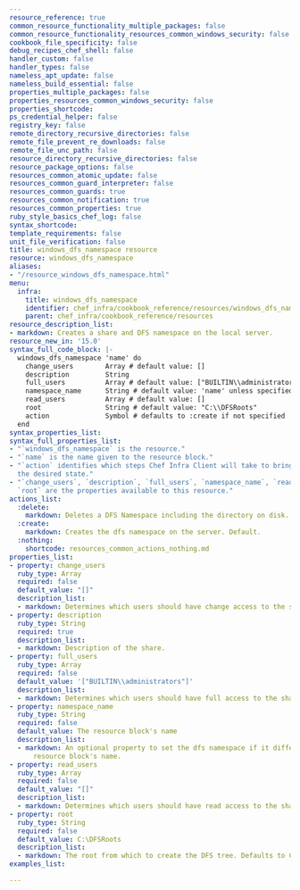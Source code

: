 ```yaml
---
resource_reference: true
common_resource_functionality_multiple_packages: false
common_resource_functionality_resources_common_windows_security: false
cookbook_file_specificity: false
debug_recipes_chef_shell: false
handler_custom: false
handler_types: false
nameless_apt_update: false
nameless_build_essential: false
properties_multiple_packages: false
properties_resources_common_windows_security: false
properties_shortcode: 
ps_credential_helper: false
registry_key: false
remote_directory_recursive_directories: false
remote_file_prevent_re_downloads: false
remote_file_unc_path: false
resource_directory_recursive_directories: false
resource_package_options: false
resources_common_atomic_update: false
resources_common_guard_interpreter: false
resources_common_guards: true
resources_common_notification: true
resources_common_properties: true
ruby_style_basics_chef_log: false
syntax_shortcode: 
template_requirements: false
unit_file_verification: false
title: windows_dfs_namespace resource
resource: windows_dfs_namespace
aliases:
- "/resource_windows_dfs_namespace.html"
menu:
  infra:
    title: windows_dfs_namespace
    identifier: chef_infra/cookbook_reference/resources/windows_dfs_namespace windows_dfs_namespace
    parent: chef_infra/cookbook_reference/resources
resource_description_list:
- markdown: Creates a share and DFS namespace on the local server.
resource_new_in: '15.0'
syntax_full_code_block: |-
  windows_dfs_namespace 'name' do
    change_users        Array # default value: []
    description         String
    full_users          Array # default value: ["BUILTIN\\administrators"]
    namespace_name      String # default value: 'name' unless specified
    read_users          Array # default value: []
    root                String # default value: "C:\\DFSRoots"
    action              Symbol # defaults to :create if not specified
  end
syntax_properties_list:
syntax_full_properties_list:
- "`windows_dfs_namespace` is the resource."
- "`name` is the name given to the resource block."
- "`action` identifies which steps Chef Infra Client will take to bring the node into
  the desired state."
- "`change_users`, `description`, `full_users`, `namespace_name`, `read_users`, and
  `root` are the properties available to this resource."
actions_list:
  :delete:
    markdown: Deletes a DFS Namespace including the directory on disk.
  :create:
    markdown: Creates the dfs namespace on the server. Default.
  :nothing:
    shortcode: resources_common_actions_nothing.md
properties_list:
- property: change_users
  ruby_type: Array
  required: false
  default_value: "[]"
  description_list:
  - markdown: Determines which users should have change access to the share.
- property: description
  ruby_type: String
  required: true
  description_list:
  - markdown: Description of the share.
- property: full_users
  ruby_type: Array
  required: false
  default_value: '["BUILTIN\\administrators"]'
  description_list:
  - markdown: Determines which users should have full access to the share.
- property: namespace_name
  ruby_type: String
  required: false
  default_value: The resource block's name
  description_list:
  - markdown: An optional property to set the dfs namespace if it differs from the
      resource block's name.
- property: read_users
  ruby_type: Array
  required: false
  default_value: "[]"
  description_list:
  - markdown: Determines which users should have read access to the share.
- property: root
  ruby_type: String
  required: false
  default_value: C:\DFSRoots
  description_list:
  - markdown: The root from which to create the DFS tree. Defaults to C:\DFSRoots.
examples_list: 

---
```

